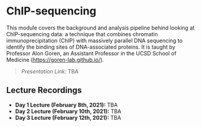 # ChIP-sequencing
This module covers the background and analysis pipeline behind looking at ChIP-sequencing data: a technique that combines chromatin immunoprecipitation (ChIP) with massively parallel DNA sequencing to identify the binding sites of DNA-associated proteins. It is taught by Professor Alon Goren, an Assistant Professor in the UCSD School of Medicine (https://goren-lab.github.io/).

> *Presentation Link:* TBA

## Lecture Recordings

* **Day 1 Lecture (February 8th, 2021):** TBA
* **Day 2 Lecture (February 10th, 2021):** TBA
* **Day 3 Lecture (February 12th, 2021):** TBA

